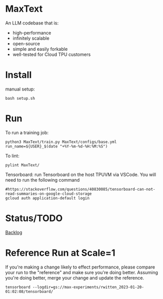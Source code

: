 MaxText
======

An LLM codebase that is:
* high-performance
* infinitely scalable
* open-source
* simple and easily forkable
* well-tested
for Cloud TPU customers

Install
========
manual setup:

```
bash setup.sh
```

Run
====
To run a training job:
```
python3 MaxText/train.py MaxText/configs/base.yml run_name=${USER}_$(date "+%Y-%m-%d-%H:%M:%S")
```

To lint:
```
pylint MaxText/
```

Tensorboard: run Tensorboard on the host TPUVM via VSCode. You will need to run the following command
```
#https://stackoverflow.com/questions/40830085/tensorboard-can-not-read-summaries-on-google-cloud-storage
gcloud auth application-default login
```


Status/TODO
======
[Backlog](http://go/maxtext-backlog)

Reference Run at Scale=1
======
If you're making a change likely to effect performance, please compare your run to the "reference" and make sure you're
doing better. Assuming you're doing better, merge your change and update the reference.
```
tensorboard --logdir=gs://max-experiments/rwitten_2023-01-20-01:02:08/tensorboard/
```